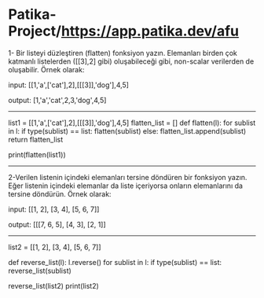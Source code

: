 # Patika-Project/https://app.patika.dev/afu

1- Bir listeyi düzleştiren (flatten) fonksiyon yazın. Elemanları birden çok katmanlı listelerden ([[3],2] gibi) oluşabileceği gibi, non-scalar verilerden de oluşabilir. Örnek olarak:

input: [[1,'a',['cat'],2],[[[3]],'dog'],4,5]

output: [1,'a','cat',2,3,'dog',4,5]

----
list1 = [[1,'a',['cat'],2],[[[3]],'dog'],4,5]
flatten_list = []
def flatten(l):
    for sublist in l:
        if type(sublist) == list:
            flatten(sublist)
        else:
            flatten_list.append(sublist)
    return flatten_list

print(flatten(list1))

----
2-Verilen listenin içindeki elemanları tersine döndüren bir fonksiyon yazın. Eğer listenin içindeki elemanlar da liste içeriyorsa
onların elemanlarını da tersine döndürün. Örnek olarak:

input: [[1, 2], [3, 4], [5, 6, 7]]

output: [[[7, 6, 5], [4, 3], [2, 1]]

----
list2 = [[1, 2], [3, 4], [5, 6, 7]]  

def reverse_list(l):
    l.reverse()
    for sublist in l:
        if type(sublist) == list:
            reverse_list(sublist)

reverse_list(list2)
print(list2)
